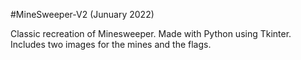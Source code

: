 #MineSweeper-V2 (Junuary 2022)

Classic recreation of Minesweeper. Made with Python using Tkinter. Includes two images for the mines and the flags.
